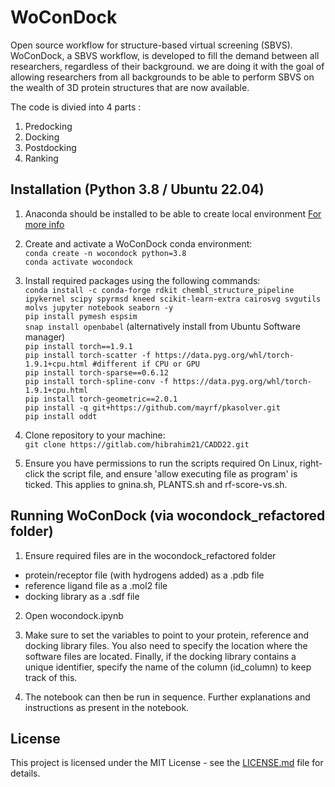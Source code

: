 # WoConDock
<!-- markdown-link-check-disable-next-line -->
Open source workflow for structure-based virtual screening (SBVS).
WoConDock, a SBVS workflow, is developed to fill the demand between all researchers, regardless of their background. we are doing it with the goal of allowing researchers from all backgrounds to be able to perform SBVS on the wealth of 3D protein structures that are now available.

The code is divied into 4 parts :
1. Predocking
2. Docking
3. Postdocking
4. Ranking

## Installation (Python 3.8 / Ubuntu 22.04)
<!-- markdown-link-check-disable-next-line -->

1. Anaconda should be installed to be able to create local environment [For more info](https://docs.anaconda.com/anaconda/install/index.html)

2. Create and activate a WoConDock conda environment:  
`conda create -n wocondock python=3.8`  
`conda activate wocondock`  

3. Install required packages using the following commands:  
`conda install -c conda-forge rdkit chembl_structure_pipeline ipykernel scipy spyrmsd kneed scikit-learn-extra cairosvg svgutils molvs jupyter notebook seaborn -y`  
`pip install pymesh espsim`  
`snap install openbabel` (alternatively install from Ubuntu Software manager)  
`pip install torch==1.9.1`  
`pip install torch-scatter -f https://data.pyg.org/whl/torch-1.9.1+cpu.html #different if CPU or GPU`  
`pip install torch-sparse==0.6.12`  
`pip install torch-spline-conv -f https://data.pyg.org/whl/torch-1.9.1+cpu.html`  
`pip install torch-geometric==2.0.1`  
`pip install -q git+https://github.com/mayrf/pkasolver.git`    
`pip install oddt`

4. Clone repository to your machine:  
`git clone https://gitlab.com/hibrahim21/CADD22.git`  

5. Ensure you have permissions to run the scripts required
On Linux, right-click the script file, and ensure 'allow executing file as program' is ticked. This applies to gnina.sh, PLANTS.sh and rf-score-vs.sh.  

## Running WoConDock (via wocondock_refactored folder)

1. Ensure required files are in the wocondock_refactored folder
- protein/receptor file (with hydrogens added) as a .pdb file
- reference ligand file as a .mol2 file
- docking library as a .sdf file

2. Open wocondock.ipynb

3. Make sure to set the variables to point to your protein, reference and docking library files. You also need to specify the location where the software files are located. Finally, if the docking library contains a unique identifier, specify the name of the column (id_column) to keep track of this.

4. The notebook can then be run in sequence. Further explanations and instructions as present in the notebook.

## License
<!-- markdown-link-check-disable-next-line -->
This project is licensed under the MIT License - see the [LICENSE.md](https://gitlab.com/hibrahim21/CADD22/-/blob/main/LICENSE) file for details.



